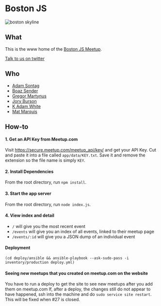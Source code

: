 # Boston JS

![boston skyline](app/public/img/skyline.png)

## What

This is the www home of the [Boston JS Meetup](http://www.meetup.com/boston_JS/).

[Talk to us on twitter](http://twitter.com/bos_js)

## Who

- [Adam Sontag](http://twitter.com/ajpiano)
- [Boaz Sender](http://twitter.com/boazsender)
- [Gregor Martynus](https://twitter.com/gr2m)
- [Jory Burson](http://twitter.com/jorydotcom)
- [K Adam White](https://twitter.com/kadamwhite)
- [Mat Marquis](http://twitter.com/wilto)

## How-to

#### 1. Get an API Key from Meetup.com

  Visit https://secure.meetup.com/meetup_api/key/ and get your API Key. Cut and paste it into a file called `app/data/KEY.txt`. Save it and remove the extension so the file name is simply `KEY`.

#### 2. Install Dependencies

  From the root directory, run `npm install`.

#### 3. Start the app server

  From the root directory, run `node index.js`.

#### 4. View index and detail

-  `/` will give you the most recent event
-  `/events` will give you an index of all events, linked to their meetup page
-  `/events/:id` will give you a JSON dump of an individual event

#### Deployment
`(cd deploy/ansible && ansible-playbook --ask-sudo-pass -i inventory/production deploy.yml)`


#### Seeing new meetups that you created on meetup.com on the website

You have to run a deploy to get the site to see new meetups after you add them on meetup.com
If, after a deploy, the changes still do not appear to have happened, ssh into the machine and do
`sudo service site restart`. This will be fixed when #27 is closed.
